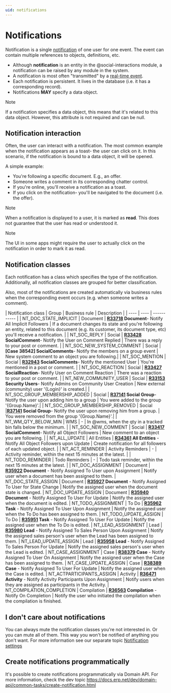 ```yaml
---
uid: notifications
---
```


# Notifications

Notification is a single [notification](https://docs.erp.net/model/entities/Communities.Notifications.html) of one user for one event. 
The event can contain multiple references to objects, definitions, etc.

- Although **notification** is an entity in the @social-interactions module, a notification can be raised by any module in the system.
- A notification is most often "transmitted" by a [real-time event](../../../../advanced/concepts/real-time-events.md).
- Each notification is persistent. It lives in the database (i.e. it has a corresponding record).
- Notifications **MAY** specify a data object.

> [!NOTE]
> If a notification specifies a data object, this means that it's related to this data object. However, this attribute is not required and can be null.

## Notification interaction

Often, the user can interact with a notification. 
The most common example when the notification appears as a toast- the user can click on it. 
In this scenario, if the notification is bound to a data object, it will be opened.

A simple example:
- You're following a specific document. E.g., an offer.
- Someone writes a comment in its corresponding chatter control.
- If you're online, you'll receive a notification as a toast.
- If you click on the notification- you'll be navigated to the document (i.e. the offer).

> [!NOTE]
> When a notification is displayed to a user, it is marked as **read**. This does not guarantee that the user has read or understood it.
 
> [!NOTE] 
> The UI in some apps might require the user to actually click on the notification in order to mark it as read.

## Notification classes

Each notification has a class which specifies the type of the notification. Additionally, all notification classes are grouped for better classification.

Also, most of the notifications are created automatically via business rules when the corresponding event occurs (e.g. when someone writes a comment).

| Notification class | Group | Business rule | Description |
| ---- | ---- | ----------- |
| NT_DOC_STATE_IMPLICIT | Document | **[R33718](https://docs.erp.net/model/business-rules/R33718.html) Document**- Notify All Implicit Followers | If a document changes its state and you're following an entity, related to this document (e.g. its customer, its document type, etc) you'll receive a notification. |
| NT_SOC_REPLY | Social | **[R33428](https://docs.erp.net/model/business-rules/R33428.html) SocialComment**- Notify the User on Comment Replied | There was a reply to your post or comment. |
| NT_SOC_NEW_SYSTEM_COMMENT | Social | **[Case 38542] SocialComments**- Notify the members on a group event | New system comment to an object you are following.|
| NT_SOC_MENTION | Social | **[R32943](https://docs.erp.net/model/business-rules/R32943.html) SocialComments**- Notify the mentioned User | You're mentioned in a post or comment. |
| NT_SOC_REACTION | Social | **[R33427](https://docs.erp.net/model/business-rules/R33427.html) SocialReaction**- Notify User on Comment Reaction | There was a reaction to your post or comment. |
| NT_NEW_COMMUNITY_USER | Social | **[R33153](https://docs.erp.net/model/business-rules/R33153.html) Security Users**- Notify Admins on Community User Creation | New external (community) user '{Login}' is created.|
| NT_SOC_GROUP_MEMBERSHIP_ADDED | Social | **[R37141](https://docs.erp.net/model/business-rules/R37141.html) Social Group**- Notify the user upon adding him to a group | You were added to the group '{Group.Name}'.|
| NT_SOC_GROUP_MEMBERSHIP_REMOVED | Social |**[R37141](https://docs.erp.net/model/business-rules/R37141.html) Social Group**- Notify the user upon removing him from a group. | You were removed from the group '{Group.Name}'.|
| NT_WM_QTY_BELOW_MIN | WMS | - | In @wms, when the qty in a tracked bin falls below the minimum. |
| NT_SOC_NEW_COMMENT | Social | **[R33417](https://docs.erp.net/model/business-rules/R33417.html) SocialComment**- Notify all Object Followers | New comment to an object you are following. |
| NT_ALL_UPDATE | All Entities | **[R34361](https://docs.erp.net/model/business-rules/R34361.html) All Entities** - Notify All Object Followers upon Update | Create notification for all followers of each updated object. |
| NT_ACT_REMINDER | Activity Reminders | - | Activity reminder, within the next 15 minutes at the latest. |
| NT_TODO_REMINDER | Todo Reminders | - | Todo task reminder, within the next 15 minutes at the latest. |
| NT_DOC_ASSIGNMENT | Document | **[R35922](https://docs.erp.net/model/business-rules/R35922.html) Document** - Notify Assigned To User upon Assignment | Notify user when a document has been assigned to them.
| NT_DOC_STATE_ASSIGN | Document | **[R35927](https://docs.erp.net/model/business-rules/R35927.html) Document** - Notify Assigned To User for State Change | Notify the assigned user when the document state is changed.
| NT_DOC_UPDATE_ASSIGN | Document | **[R35940](https://docs.erp.net/model/business-rules/R35940.html) Document** - Notify Assigned To User For Update | Notify the assigned user when the document is edited.
| NT_TODO_ASSIGNMENT | To Do | **[R35962](https://docs.erp.net/model/business-rules/R35962.html) Task** - Notify Assigned To User Upon Assignment | Notify the assigned user when the To Do has been assigned to them.
| NT_TODO_UPDATE_ASSIGN | To Do | **[R35951](https://docs.erp.net/model/business-rules/R35951.html) Task** - Notify Assigned To User For Update | Notify the assigned user when the To Do is edited.
| NT_LEAD_ASSIGNMENT | Lead | **[R35980](https://docs.erp.net/model/business-rules/R35980.html) Lead** - Notify Assigned To Sales Person Upon Assignment | Notify the assigned sales person's user when the Lead has been assigned to them.
| NT_LEAD_UPDATE_ASSIGN | Lead | **[R35958](https://docs.erp.net/model/business-rules/R35958.html) Lead** - Notify Assigned To Sales Person For Update | Notify the assigned sales person's user when the Lead is edited.
| NT_CASE_ASSIGNMENT | Case | **[R38379](https://docs.erp.net/model/business-rules/R38379.html) Case** - Notify Assigned To User On Assignment | Notify the assigned user when the Case has been assigned to them.
| NT_CASE_UPDATE_ASSIGN | Case | **[R38389](https://docs.erp.net/model/business-rules/R38389.html) Case** - Notify Assigned To User For Update | Notify the assigned user when the Case is edited.
| NT_ACTPARTICIPANTS_ASSIGN | Activity | **[R36471](https://docs.erp.net/model/business-rules/R36471.html) Activity** - Notify Activity Participants Upon Assignment | Notify users when they are assigned as participants in the Activity.
| NT_COMPILATION_COMPLETION | Compilation | **[R36563](https://docs.erp.net/model/business-rules/R36563.html) Compilation** - Notify On Completion | Notify the user who initiated the compilation when the compilation is finished.

## I don't care about notifications

You can always mute the notification classes you're not interested in. Or you can mute all of them. 
This way you won't be notified of anything you don't want. 
For more information see our separate topic [Notification settings](./settings.md)

## Create notifications programmatically

It's possible to create notifications programmatically via Domain API. For more information, check the dev topic
https://docs.erp.net/dev/domain-api/common-tasks/create-notification.html
